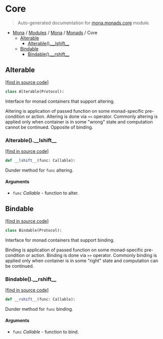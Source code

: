 # Core

> Auto-generated documentation for [mona.monads.core](https://github.com/katunilya/mona/blob/main/mona/monads/core.py) module.

- [Mona](../../README.md#mona) / [Modules](../../MODULES.md#mona-modules) / [Mona](../index.md#mona) / [Monads](index.md#monads) / Core
    - [Alterable](#alterable)
        - [Alterable().\_\_lshift\_\_](#alterable__lshift__)
    - [Bindable](#bindable)
        - [Bindable().\_\_rshift\_\_](#bindable__rshift__)

## Alterable

[[find in source code]](https://github.com/katunilya/mona/blob/main/mona/monads/core.py#L20)

```python
class Alterable(Protocol):
```

Interface for monad containers that support altering.

Altering is application of passed function on some monad-specific pre-condition or
action. Altering is done via `<<` operator. Commonly altering is applied only when
container is in some "wrong" state and computation cannot be continued. Opposite of
binding.

### Alterable().\_\_lshift\_\_

[[find in source code]](https://github.com/katunilya/mona/blob/main/mona/monads/core.py#L29)

```python
def __lshift__(func: Callable):
```

Dunder method for `func` altering.

#### Arguments

- `func` *Callable* - function to alter.

## Bindable

[[find in source code]](https://github.com/katunilya/mona/blob/main/mona/monads/core.py#L4)

```python
class Bindable(Protocol):
```

Interface for monad containers that support binding.

Binding is application of passed function on some monad-specific pre-condition or
action. Binding is done via `>>` operator. Commonly binding is applied only when
container is in some "right" state and computation can be continued.

### Bindable().\_\_rshift\_\_

[[find in source code]](https://github.com/katunilya/mona/blob/main/mona/monads/core.py#L12)

```python
def __rshift__(func: Callable):
```

Dunder method for `func` binding.

#### Arguments

- `func` *Callable* - function to bind.
